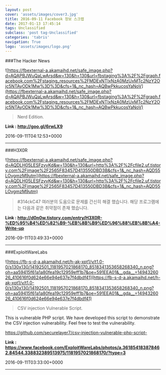 ```yaml
---
layout: post
cover: 'assets/images/cover3.jpg'
title: 2016-09-11 Facebook 정보 스크랩
date: 2017-01-13 17:45:14
tags: Unclassified
subclass: 'post tag-Unclassified'
categories: 'tabris'
navigation: True
logo: 'assets/images/logo.png'
---
```


###The Hacker News

![https://fbexternal-a.akamaihd.net/safe_image.php?d=AQAPBJWuQaLwArsd&w=130&h=130&url=fbstaging%3A%2F%2Fgraph.facebook.com%2Fstaging_resources%2FMDExNTIxNzA0MzUxMTc2NzY2Ojc5NTAyODk1Mw%3D%3D&cfs=1&_nc_hash=AQBwPkkucosYaNoV](https://fbexternal-a.akamaihd.net/safe_image.php?d=AQAPBJWuQaLwArsd&w=130&h=130&url=fbstaging%3A%2F%2Fgraph.facebook.com%2Fstaging_resources%2FMDExNTIxNzA0MzUxMTc2NzY2Ojc5NTAyODk1Mw%3D%3D&cfs=1&_nc_hash=AQBwPkkucosYaNoV)

>Nerd Edition.

**Link : <http://goo.gl/6rwLX9>**

2016-09-11T04:12:53+0000

---

###H3X0R

![https://fbexternal-a.akamaihd.net/safe_image.php?d=AQDLH05LESFzvvKd&w=130&h=130&url=http%3A%2F%2Fcfile2.uf.tistory.com%2Fimage%2F2565F83457D413550DBD3B&cfs=1&_nc_hash=AQD55LOvgmzM9utm](https://fbexternal-a.akamaihd.net/safe_image.php?d=AQDLH05LESFzvvKd&w=130&h=130&url=http%3A%2F%2Fcfile2.uf.tistory.com%2Fimage%2F2565F83457D413550DBD3B&cfs=1&_nc_hash=AQD55LOvgmzM9utm)

>#314ckC47 
여러분의 도움으로 문제를 간신히 해결 했습니다.
해당 프로그램에는 다음과 같은 취약점이 존재 했습니다.

**Link : <http://d0n0w.tistory.com/entry/H3X0R-%ED%95%B4%ED%82%B9-%EB%8B%B9%ED%96%88%EB%8B%A4-Write-up>**

2016-09-11T03:49:33+0000

---

###ExploitWareLabs

![https://fb-s-d-a.akamaihd.net/h-ak-xpt1/v/t1.0-0/s130x130/14192501_1181957021868170_8518341353658268340_n.png?oh=aa59415f61a1a80fea19c12959eff1b7&oe=591EEA01&__gda__=1494326026_410616f0d624e66e94e637e7f4dbdf41](https://fb-s-d-a.akamaihd.net/h-ak-xpt1/v/t1.0-0/s130x130/14192501_1181957021868170_8518341353658268340_n.png?oh=aa59415f61a1a80fea19c12959eff1b7&oe=591EEA01&__gda__=1494326026_410616f0d624e66e94e637e7f4dbdf41)

>CSV injection Vulnerable Script. 

This is vulnerable PHP script. We have developed this script to demonstrate the CSV injection vulnerability. Feel free to test the vulnerability. 

https://github.com/securelayer7/csv-injection-vulnerable-php-script-

**Link : <https://www.facebook.com/ExploitWareLabs/photos/a.361854183878462.84544.338832389513975/1181957021868170/?type=3>**

2016-09-11T03:33:00+0000

---

